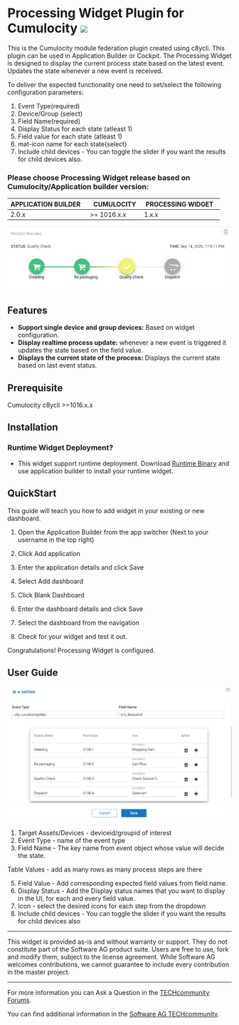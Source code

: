 # Processing Widget Plugin for Cumulocity [<img width="35" src="https://user-images.githubusercontent.com/32765455/211497905-561e9197-18b9-43d5-a023-071d3635f4eb.png"/>](https://github.com/SoftwareAG/cumulocity-processing-widget-plugin/releases/download/1.0.1/sag-ps-pkg-processing-widget-1.0.1.zip)


This is the Cumulocity module federation plugin created using c8ycli. This plugin can be used in Application Builder or Cockpit. The Processing Widget is designed to display the current process state based on the latest event. Updates the state whenever a new event is received.

To deliver the expected functionality one need to set/select the following configuration parameters:
 1. Event Type(required)
 2. Device/Group (select)
 3. Field Name(required)
 4. Display Status for each state (atleast 1)
 5. Field value for each state (atleast 1)
 6. mat-icon name for each state(select)
 7. Include child devices - You can toggle the slider if you want the results for child devices also.

  
### Please choose Processing Widget release based on Cumulocity/Application builder version:

| APPLICATION BUILDER &nbsp;|&nbsp; CUMULOCITY&nbsp;  | &nbsp;PROCESSING WIDGET &nbsp;|
|-------------------- |------------ |---------------------|
| 2.0.x               | >= 1016.x.x |	1.x.x              |

![process-widget](Images/process-widget.PNG)


 ## Features

 *  **Support single device and group devices:** Based on widget configuration.
 *  **Display realtime process update:** whenever a new event is triggered it updates the state based on the field value.
 *  **Displays the current state of the process:** Displays the current state based on last event status.

## Prerequisite

   Cumulocity c8ycli >=1016.x.x

## Installation
 
### Runtime Widget Deployment?

* This widget support runtime deployment. Download [Runtime Binary](https://github.com/SoftwareAG/cumulocity-processing-widget-plugin/releases/download/1.0.1/sag-ps-pkg-processing-widget-1.0.1.zip) and use application builder to install your runtime widget.

## QuickStart
This guide will teach you how to add widget in your existing or new dashboard.

1. Open the Application Builder from the app switcher (Next to your username in the top right)

2. Click Add application

3. Enter the application details and click Save

4. Select Add dashboard

5. Click Blank Dashboard

6. Enter the dashboard details and click Save

7. Select the dashboard from the navigation

8. Check for your widget and test it out.



Congratulations! Processing Widget is configured.


  
## User Guide

![process-widget-config](images/process-widget-config.png)

1. Target Assets/Devices - deviceid/groupid of interest
2. Event Type - name of the event type
3. Field Name - The key name from event object whose value will decide the state.

Table Values - add as many rows as many process steps are there

5. Field Value - Add corresponding expected field values from field name.
6. Display Status - Add the Display status names that you want to display in the UI, for each and every field value. 
7. Icon - select the desired icons for each step from the dropdown 
8. Include child devices - You can toggle the slider if you want the results for child devices also

------------------------------
  
  
This widget is provided as-is and without warranty or support. They do not constitute part of the Software AG product suite. Users are free to use, fork and modify them, subject to the license agreement. While Software AG welcomes contributions, we cannot guarantee to include every contribution in the master project.
  
_____________________
  
For more information you can Ask a Question in the [TECHcommunity Forums](https://tech.forums.softwareag.com/tags/c/forum/1/Cumulocity-IoT).
  
  
You can find additional information in the [Software AG TECHcommunity](https://tech.forums.softwareag.com/tag/Cumulocity-IoT).




